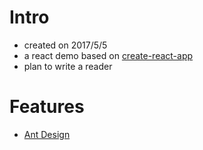 # Intro
- created on 2017/5/5
- a react demo based on  [create-react-app](https://github.com/facebookincubator/create-react-app)
- plan to write a reader


# Features
- [Ant Design](https://github.com/ant-design/ant-design/blob/master/README-zh_CN.md)

